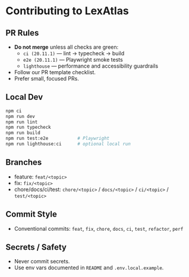 # Contributing to LexAtlas

## PR Rules
- **Do not merge** unless all checks are green:
  - `ci (20.11.1)` — lint → typecheck → build
  - `e2e (20.11.1)` — Playwright smoke tests
  - `lighthouse` — performance and accessibility guardrails
- Follow our PR template checklist.
- Prefer small, focused PRs.

## Local Dev
```bash
npm ci
npm run dev
npm run lint
npm run typecheck
npm run build
npm run test:e2e           # Playwright
npm run lighthouse:ci      # optional local run
```

## Branches
- feature: `feat/<topic>`
- fix: `fix/<topic>`
- chore/docs/ci/test: `chore/<topic>` / `docs/<topic>` / `ci/<topic>` / `test/<topic>`

## Commit Style
- Conventional commits: `feat`, `fix`, `chore`, `docs`, `ci`, `test`, `refactor`, `perf`

## Secrets / Safety
- Never commit secrets.
- Use env vars documented in `README` and `.env.local.example`.


